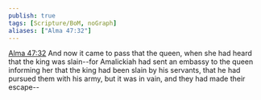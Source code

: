 ```yaml
---
publish: true
tags: [Scripture/BoM, noGraph]
aliases: ["Alma 47:32"]
---
```

[Alma 47:32](https://churchofjesuschrist.org/study/scriptures/bofm/alma/47?lang=eng&id=p32#p32) And now it came to pass that the queen, when she had heard that the king was slain--for Amalickiah had sent an embassy to the queen informing her that the king had been slain by his servants, that he had pursued them with his army, but it was in vain, and they had made their escape--
